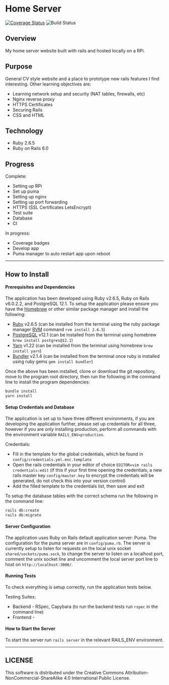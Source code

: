 # Home Server

[![Coverage Status](https://coveralls.io/repos/github/cpcwood/home-server/badge.svg?branch=master)](https://coveralls.io/github/cpcwood/home-server?branch=master)
![Build Status](https://api.travis-ci.com/cpcwood/home-server.svg?branch=master&status=started)

## Overview

My home server website built with rails and hosted locally on a RPi.

## Purpose

General CV style website and a place to prototype new rails features I find interesting. Other learning objectives are:
- Learning network setup and security (NAT tables, firewalls, etc)
- Nginx reverse proxy
- HTTPS Certificates
- Securing Rails
- CSS and HTML

## Technology

- Ruby 2.6.5
- Ruby on Rails 6.0

## Progress

Complete:
- Setting up RPi
- Set up puma
- Setting up nginx
- Setting up port forwarding
- HTTPS (SSL Certificates LetsEncrypt)
- Test suite
- Database
- CI

In progress:
- Coverage badges
- Develop app
- Puma manager to auto restart app upon reboot

-----------
## How to Install

#### Prerequisites and Dependencies

The application has been developed using Ruby v2.6.5, Ruby on Rails v6.0.2.2, and PostgreSQL 12.1. To setup the application please ensure you have the [Homebrew](https://brew.sh/) or other similar package manager and install the following:
- [Ruby](https://www.ruby-lang.org/en/) v2.6.5 (can be installed from the terminal using the ruby package manager [RVM](https://rvm.io/rvm/install) command ```rvm install 2.6.5```)
- [PostgreSQL](https://www.postgresql.org/) v12.1 (can be installed from the terminal using homebrew ```brew install postgres@12.1```)
- [Yarn](https://yarnpkg.com/) v1.22 (can be installed from the terminal using homebrew ```brew install yarn```)
- [Bundler](https://bundler.io/) v2.1.4 (can be installed from the terminal once ruby is installed using ruby gems ```gem install bundler```)

Once the above has been installed, clone or download the git repository, move to the program root directory, then run the following in the command line to install the program dependencies:

```bash
bundle install
yarn install
```

#### Setup Credentials and Database

The application is set up to have three different environments, if you are developing the application further, please set up credentials for all three, however if you are only installing production, perform all commands with the environment variable ```RAILS_ENV=production```.

Credentials:
- Fill in the template for the global credentials, which be found in ```config/credentials.yml.enc.template```
- Open the rails credentials in your editor of choice ```EDITOR=vim rails credentials:edit``` (if this if your first time opening the credentials, a new rails master key ```config/master.key``` to encrypt the credentials will be generated, do not check this into your version control)
- Add the filled template to the credentials list, then save and exit

To setup the database tables with the correct schema run the following in the command line:
```bash
rails db:create
rails db:migrate
```

#### Server Configuration

The application uses Ruby on Rails default application server: Puma. The configuration for the puma server are in ```config/puma.rb```. The server is currently setup to listen for requests on the local unix socket ```shared/sockets/puma.sock```, to change the server to listen on a localhost port, comment the unix socket line and uncomment the local server port line to host on `http://localhost:3000/`.

#### Running Tests

To check everything is setup correctly, run the application tests below.

Testing Suites: 
- Backend - RSpec, Capybara (to run the backend tests run `rspec` in the command line)
- Frontend - 

#### How to Start the Server

To start the server run ```rails server``` in the relevant RAILS_ENV environment.

-----------
## LICENSE

This software is distributed under the Creative Commons Attribution-NonCommercial-ShareAlike 4.0 International Public License.